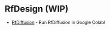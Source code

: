 # RfDesign (WIP)
- [RfDiffusion](https://colab.research.google.com/github/sokrypton/ColabDesign/blob/v1.1.1/rf/examples/diffusion.ipynb) - Run RfDiffusion in Google Colab!
